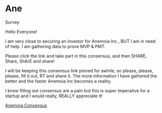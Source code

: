 # Ane
Survey

Hello Everyone!

I am very close to securing an investor for Anemoia Inc., BUT I am in need of help. I am gathering data to prove MVP & PMT.

Please click the link and take part in this consensus, and then SHARE, Share, ShArE and share!

I will be keeping this consensus link pinned for awhile, so please, please, please, fill it out, RT and share it. The more information I have gathered the better and the faster Anemoia Inc becomes a reality.

I know filling out consensus are a pain but this is super imperative for a startup and I would really, REALLY appreciate it!

[Anemoia Consensus](https://docs.google.com/forms/d/e/1FAIpQLScsgj8T4hiHkt2A5UC-EfAxOW0DOWHfbQwweseUUpL0tXu3NA/viewform)
